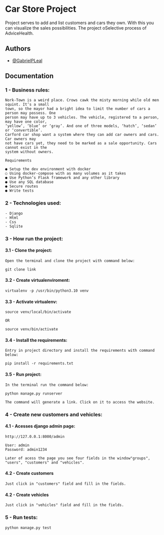 # Car Store Project


Project serves to add and list customers and cars they own. With this you can visualize the sales possibilities. The project oSelective process of AdviceHealth.


## Authors

- [@GabrielPLeal](https://www.github.com/GabrielPLeal)


## Documentation

### 1 - Business rules:

```text
Nork-Town is a weird place. Crows cawk the misty morning while old men squint. It’s a small
town, so the mayor had a bright idea to limit the number of cars a person may possess. One
person may have up to 3 vehicles. The vehicle, registered to a person, may have one color,
‘yellow’, ‘blue’ or ‘gray’. And one of three models, ‘hatch’, ‘sedan’ or ‘convertible’.
Carford car shop want a system where they can add car owners and cars. Car owners may
not have cars yet, they need to be marked as a sale opportunity. Cars cannot exist in the
system without owners.

Requirements

● Setup the dev environment with docker
○ Using docker-compose with as many volumes as it takes
● Use Python’s Flask framework and any other library
● Use any SQL database
● Secure routes
● Write tests
```

### 2 - Technologies used:

```text
- Django
- Html
- Css
- Sqlite
```

### 3 - How run the project:

#### 3.1 - Clone the project:

```text
Open the terminal and clone the project with command below:

git clone link
```

#### 3.2 - Create virtualenviroment:

```text
virtualenv -p /usr/bin/python3.10 venv
```

#### 3.3 - Activate virtualenv:

```text
source venv/local/bin/activate

OR

source venv/bin/activate
```

#### 3.4 - Install the requirements:

```text
Entry in project directory and install the requirements with command below:

pip install -r requirements.txt
```

#### 3.5 - Run project:

```text
In the terminal run the command below:

python manage.py runserver

The command will generate a link. Click on it to access the website.
```

### 4 - Create new customers and vehicles:


#### 4.1 - Acesses django admin page:

```text
http://127.0.0.1:8000/admin

User: admin
Password: admin1234

Later of acess the page you see four fields in the window"groups", "users", "customers" and "vehicles".
```

#### 4.2 - Create customers

```text
Just click in "customers" field and fill in the fields.
```

#### 4.2 - Create vehicles

```text
Just click in "vehicles" field and fill in the fields.
```

### 5 - Run tests:

```text
python manage.py test
```
